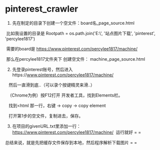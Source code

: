 # pinterest_crawler

1. 先在制定的目录下创建一个空文件：board名_page_source.html

  比如我设置的目录是 Rootpath = os.path.join('E:\\', '站点图片下载', 'pinterest', 'percylee1817')
  
  需要的board是 https://www.pinterest.com/percylee1817/machine/
  
  那么在percylee1817文件夹下 创建空文件： machine_page_source.html
  
  
2. 先登录pinterest账号，然后进入https://www.pinterest.com/percylee1817/machine/

    然后一直滑到底..（可以录个按键精灵来滑..）
    
   （Chrome为例）按F12打开 开发者工具，找到Elements栏。
   
    找到<html 那一行，右键 -> copy -> copy element
    
    打开第1步的空文件，复制进去，保存。
    
    
3. 在项目的givenURL.txt里添加一行：https://www.pinterest.com/percylee1817/machine/
  运行就好 = =
  
  
总结来说，就是先把缓存文件保存到本地，然后程序解析下载图片 = =
